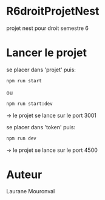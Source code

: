 # R6droitProjetNest
 projet nest pour droit semestre 6

# Lancer le projet
se placer dans 'projet' puis:
```bash
npm run start
```
ou
```bash
npm run start:dev
```
-> le projet se lance sur le port 3001



se placer dans 'token' puis: 
```bash
npm run dev
```
-> le projet se lance sur le port 4500

# Auteur
Laurane Mouronval
